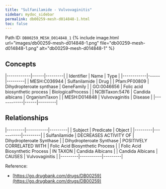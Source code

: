 ```yaml
---
title: "Sulfanilamide - Vulvovaginitis"
sidebar: mydoc_sidebar
permalink: db00259-mesh-d014848-1.html
toc: false 
---
```



Path ID: `DB00259_MESH_D014848_1`
{% include image.html url="images/db00259-mesh-d014848-1.png" file="db00259-mesh-d014848-1.png" alt="db00259-mesh-d014848-1" %}

## Concepts

|------------|------|---------|
| Identifier | Name | Type    |
|------------|------|---------|
| MESH:C036944 | Sulfanilamide | Drug |
| Pfam:PF00809 | Dihydropteroate synthase | GeneFamily |
| GO:0046656 | Folic acid biosynthetic process | BiologicalProcess |
| NCBITaxon:5476 | Candida albicans | OrganismTaxon |
| MESH:D014848 | Vulvovaginitis | Disease |
|------------|------|---------|

## Relationships

|---------|-----------|---------|
| Subject | Predicate | Object  |
|---------|-----------|---------|
| Sulfanilamide | DECREASES ACTIVITY OF | Dihydropteroate Synthase |
| Dihydropteroate Synthase | POSITIVELY CORRELATED WITH | Folic Acid Biosynthetic Process |
| Folic Acid Biosynthetic Process | IN TAXON | Candida Albicans |
| Candida Albicans | CAUSES | Vulvovaginitis |
|---------|-----------|---------|

Reference: 
  - [https://go.drugbank.com/drugs/DB00259](https://go.drugbank.com/drugs/DB00259)
